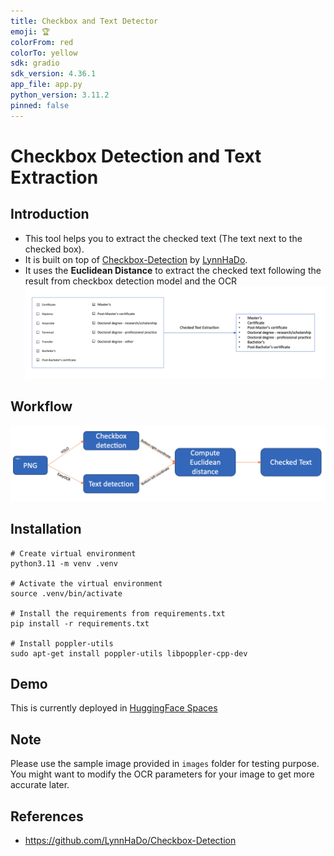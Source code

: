 ```yaml
---
title: Checkbox and Text Detector
emoji: 🏆
colorFrom: red
colorTo: yellow
sdk: gradio
sdk_version: 4.36.1
app_file: app.py
python_version: 3.11.2
pinned: false
---
```


# Checkbox Detection and Text Extraction

## Introduction

- This tool helps you to extract the checked text (The text next to the checked box).
- It is built on top of [Checkbox-Detection](https://github.com/LynnHaDo/Checkbox-Detection) by [LynnHaDo](https://github.com/LynnHaDo).
- It uses the **Euclidean Distance** to extract the checked text following the result from checkbox detection model and the OCR
![Checkbox Text Extraction](images/checked_text_extraction.png "Checkbox Text Extraction")

## Workflow
![Checkbox Detection and corresponding text extraction](images/checkbox_detection_workflow.png "Checkbox Detection and Text Extraction Workflow")

## Installation

    # Create virtual environment
    python3.11 -m venv .venv

    # Activate the virtual environment
    source .venv/bin/activate

    # Install the requirements from requirements.txt
    pip install -r requirements.txt

    # Install poppler-utils
    sudo apt-get install poppler-utils libpoppler-cpp-dev

## Demo

This is currently deployed in [HuggingFace Spaces](https://huggingface.co/spaces/oyashi163/checkbox_text_extraction)

## Note

Please use the sample image provided in `images` folder for testing purpose. 
You might want to modify the OCR parameters for your image to get more accurate later.

## References
- https://github.com/LynnHaDo/Checkbox-Detection
